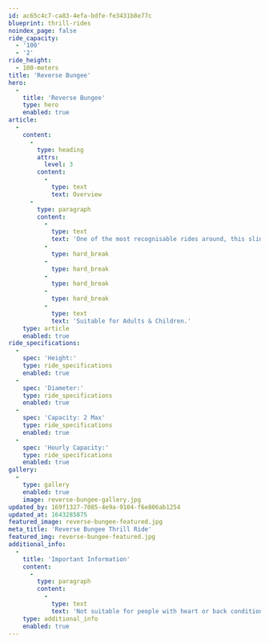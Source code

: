 ```yaml
---
id: ac65c4c7-ca83-4efa-bdfe-fe3431b8e77c
blueprint: thrill-rides
noindex_page: false
ride_capacity:
  - '100'
  - '2'
ride_height:
  - 100-meters
title: 'Reverse Bungee'
hero:
  -
    title: 'Reverse Bungee'
    type: hero
    enabled: true
article:
  -
    content:
      -
        type: heading
        attrs:
          level: 3
        content:
          -
            type: text
            text: Overview
      -
        type: paragraph
        content:
          -
            type: text
            text: 'One of the most recognisable rides around, this slingshot style thrill always draws in a crowd. This intense ride allows two riders to climb into a secured harness inside a giant ball attached to bungee ropes. When the riders are ready to go, the ball shoots into the air spinning in any direction towards the sky before plummeting back down before springing back up again.'
          -
            type: hard_break
          -
            type: hard_break
          -
            type: hard_break
          -
            type: hard_break
          -
            type: text
            text: 'Suitable for Adults & Children.'
    type: article
    enabled: true
ride_specifications:
  -
    spec: 'Height:'
    type: ride_specifications
    enabled: true
  -
    spec: 'Diameter:'
    type: ride_specifications
    enabled: true
  -
    spec: 'Capacity: 2 Max'
    type: ride_specifications
    enabled: true
  -
    spec: 'Hourly Capacity:'
    type: ride_specifications
    enabled: true
gallery:
  -
    type: gallery
    enabled: true
    image: reverse-bungee-gallery.jpg
updated_by: 169f1327-7085-4e9a-9104-f6e806ab1254
updated_at: 1643285875
featured_image: reverse-bungee-featured.jpg
meta_title: 'Reverse Bungee Thrill Ride'
featured_img: reverse-bungee-featured.jpg
additional_info:
  -
    title: 'Important Information'
    content:
      -
        type: paragraph
        content:
          -
            type: text
            text: 'Not suitable for people with heart or back conditions or of a nervous disposition should avoid riding. Other medical conditions that may preclude riding include pregnancy, recent surgery, broken bones, or neck problems.'
    type: additional_info
    enabled: true
---
```

